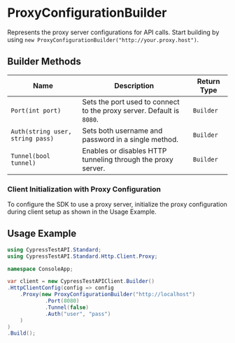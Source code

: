 
# ProxyConfigurationBuilder

Represents the proxy server configurations for API calls. Start building by using `new ProxyConfigurationBuilder("http://your.proxy.host")`.

## Builder Methods

| Name | Description | Return Type |
|  --- | --- | --- |
| <code>Port(int port)</code> | Sets the port used to connect to the proxy server. Default is `8080`. | <code>Builder</code> |
| <code>Auth(string user, string pass)</code> | Sets both username and password in a single method. | <code>Builder</code> |
| <code>Tunnel(bool tunnel)</code> | Enables or disables HTTP tunneling through the proxy server. | <code>Builder</code> |

### Client Initialization with Proxy Configuration

To configure the SDK to use a proxy server, initialize the proxy configuration during client setup as shown in the Usage Example.

## Usage Example

```csharp
using CypressTestAPI.Standard;
using CypressTestAPI.Standard.Http.Client.Proxy;

namespace ConsoleApp;

var client = new CypressTestAPIClient.Builder()
.HttpClientConfig(config => config
    .Proxy(new ProxyConfigurationBuilder("http://localhost")
            .Port(8080)
            .Tunnel(false)
            .Auth("user", "pass")
    )
)
.Build();
```


